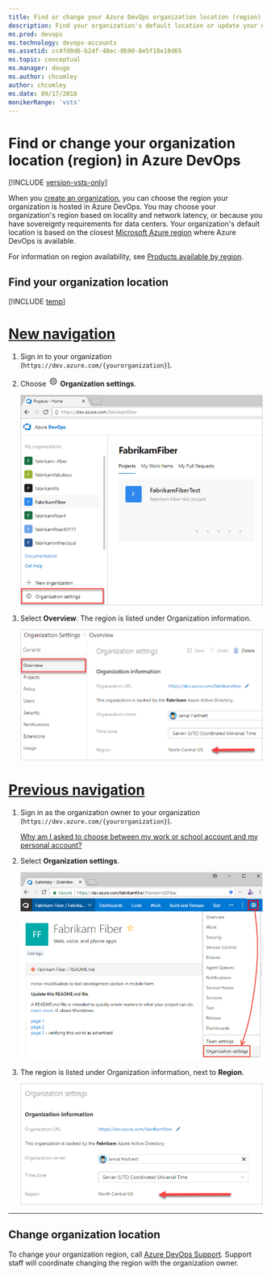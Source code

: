 ```yaml
---
title: Find or change your Azure DevOps organization location (region)
description: Find your organization's default location or update your organization location (region)
ms.prod: devops
ms.technology: devops-accounts
ms.assetid: cc4fd0d6-b24f-48ec-8b90-8e5f18e18d65
ms.topic: conceptual
ms.manager: douge
ms.author: chcomley
author: chcomley
ms.date: 09/17/2018
monikerRange: 'vsts'
---
```


# Find or change your organization location (region) in Azure DevOps

[!INCLUDE [version-vsts-only](../../_shared/version-vsts-only.md)]

When you [create an organization](create-organization.md), you can choose the region your organization is hosted in Azure DevOps. You may choose your organization's region based on locality and network latency, or because you have sovereignty requirements for data centers. Your organization's default location is based on the closest [Microsoft Azure region](https://azure.microsoft.com/regions) where Azure DevOps is available.

For information on region availability, see [Products available by region](https://azure.microsoft.com/global-infrastructure/services/).

## Find your organization location

[!INCLUDE [temp](../../boards/_shared/new-agile-hubs-feature.md)]

# [New navigation](#tab/new-nav)

1. Sign in to your organization (```https://dev.azure.com/{yourorganization}```).

2. Choose ![gear icon](../../_img/icons/gear-icon.png) **Organization settings**.

   ![Choose the gear icon, Organization settings](../../_shared/_img/settings/open-admin-settings-vert.png)
3. Select **Overview**. The region is listed under Organization information.

   ![Find the region under the organization settings](_img/change-organization-location/organization-settings-region.png)

# [Previous navigation](#tab/previous-nav)

1. Sign in as the organization owner to your organization (```https://dev.azure.com/{yourorganization}```).

   [Why am I asked to choose between my work or school account and my personal account?](faq-change-app-access.md#ChooseOrgAcctMSAcct)

2. Select **Organization settings**.

    ![Choose the gear icon, go to Organization settings](../../_shared/_img/settings/open-account-settings.png)

3. The region is listed under Organization information, next to  **Region**.

   ![Organization settings, region location](_img/change-organization-location/organization-settings-region-prev.png)

---

## Change organization location

To change your organization region, call [Azure DevOps Support](https://azure.microsoft.com/support/devops). Support staff will coordinate changing the region with the organization owner.
